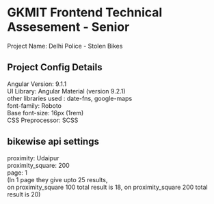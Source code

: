 # GKMIT Frontend Technical Assesement - Senior
Project Name: Delhi Police - Stolen Bikes
## Project Config Details
Angular Version: 9.1.1  
UI Library: Angular Material (version 9.2.1)  
other libraries used : date-fns, google-maps  
font-family: Roboto  
Base font-size: 16px (1rem)  
CSS Preprocessor: SCSS  

## bikewise api settings
proximity: Udaipur  
proximity_square: 200  
page: 1  
(In 1 page they give upto 25 results,  
 on proximity_square 100 total result is 18, on proximity_square 200 total result is 20)  
  
 